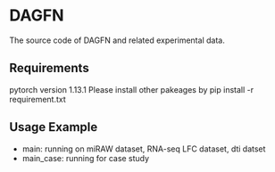 # DAGFN
The source code of DAGFN and related experimental data.

## Requirements
pytorch version 1.13.1
Please install other pakeages by  pip install -r requirement.txt

## Usage Example
* main: running on miRAW dataset, RNA-seq LFC dataset, dti datset
* main_case: running for case study

